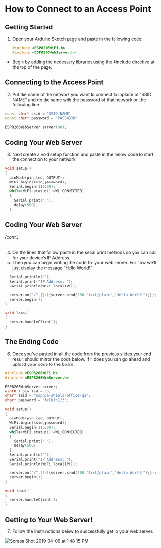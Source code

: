 # How to Connect to an Access Point 
## Getting Started
1. Open your Arduino Sketch page and paste in the following code: 
     ```ino
     #include <ESP8266WiFi.h>
     #include <ESP8266WebServer.h>
     ```
- Begin by adding the necessary libraries using the #include directive at the top of the page.

## Connecting to the Access Point

2. Put the name of the network you want to connect to inplace of “SSID NAME” and do the same with the password of that network on the following line. 
```ino
const char* ssid = "SSID NAME"
const char* password = "PASSWORD"

ESP8266WebServer server(80);
```

## Coding Your Web Server

3. Next create a void setup function and paste in the below code to start the connection to your network

```ino
void setup()
{
  pinMode(pin_led, OUTPUT);
  WiFi.begin(ssid,password);
  Serial.begin(115200);
  while(WiFi.status()!=WL_CONNECTED)
  {
    Serial.print(".");
    delay(500);
  }
  ```
## Coding Your Web Server 
###### (cont.)

4. On the lines that follow paste in the serial print methods so you can call for your device’s IP Address. 
5. Then you can begin writing the code for your web server. For now we’ll just display the message “Hello World!” 
```ino
  Serial.println("");
  Serial.print("IP Address: ");
  Serial.println(WiFi.localIP());

  server.on("/",[](){server.send(200,"text/plain","Hello World!");});
  server.begin();
}

void loop()
{
  server.handleClient();
}
```
## The Ending Code 
6. Once you’ve pasted in all the code from the previous slides your end result should mirror the code below. If it does you can go ahead and upload your code to the board. 
```ino
#include <ESP8266WiFi.h>
#include <ESP8266WebServer.h>

ESP8266WebServer server;
uint8_t pin_led = 16;
char* ssid = "sophia-shield-office-qa";
char* password = "belkin123";

void setup()
{
  pinMode(pin_led, OUTPUT);
  WiFi.begin(ssid,password);
  Serial.begin(115200);
  while(WiFi.status()!=WL_CONNECTED)
  {
    Serial.print(".");
    delay(500);
  }
  Serial.println("");
  Serial.print("IP Address: ");
  Serial.println(WiFi.localIP());

  server.on("/",[](){server.send(200,"text/plain","Hello World!");});
  server.begin();
}

void loop()
{
  server.handleClient();
}
```
## Getting to Your Web Server!
7. Follow the instrunctions below to successfully get to your web server. 

![Screen Shot 2019-04-09 at 1 48 15 PM](https://user-images.githubusercontent.com/25018497/55834597-28c15600-5acf-11e9-9a7b-dd0e021bec8e.png)

